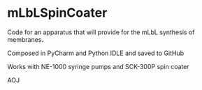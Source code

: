# mLbLSpinCoater
Code for an apparatus that will provide for the mLbL synthesis of membranes. 

Composed in PyCharm and Python IDLE and saved to GitHub

Works with NE-1000 syringe pumps and SCK-300P spin coater

AOJ
